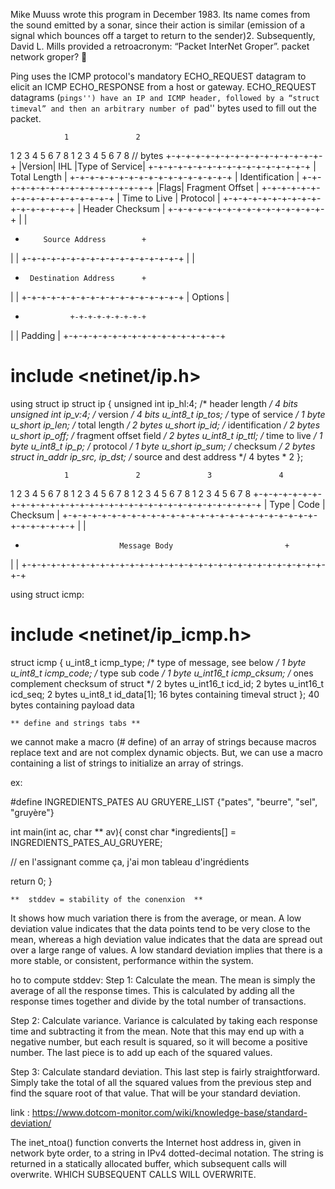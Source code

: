 
Mike Muuss wrote this program in December 1983. Its name comes from the sound emitted by a sonar, since their action is similar (emission of a signal which bounces off a target to return to the sender)2. Subsequently, David L. Mills provided a retroacronym: “Packet InterNet Groper”. 
packet network groper? 🤨


Ping uses the ICMP protocol's mandatory ECHO_REQUEST datagram to elicit an ICMP ECHO_RESPONSE from a host or gateway. ECHO_REQUEST datagrams (``pings'') have an IP and ICMP header, followed by a “struct timeval” and then an arbitrary number of ``pad'' bytes used to fill out the packet.

                1               2
 1 2 3 4 5 6 7 8 1 2 3 4 5 6 7 8  // bytes
+-+-+-+-+-+-+-+-+-+-+-+-+-+-+-+-+
|Version|  IHL  |Type of Service|
+-+-+-+-+-+-+-+-+-+-+-+-+-+-+-+-+
|          Total Length         |
+-+-+-+-+-+-+-+-+-+-+-+-+-+-+-+-+
|         Identification        |
+-+-+-+-+-+-+-+-+-+-+-+-+-+-+-+-+
|Flags|     Fragment Offset     |
+-+-+-+-+-+-+-+-+-+-+-+-+-+-+-+-+
|  Time to Live |    Protocol   |
+-+-+-+-+-+-+-+-+-+-+-+-+-+-+-+-+
|        Header Checksum        |
+-+-+-+-+-+-+-+-+-+-+-+-+-+-+-+-+
|                               |
+         Source Address        +
|                               |
+-+-+-+-+-+-+-+-+-+-+-+-+-+-+-+-+
|                               |
+      Destination Address      +
|                               |
+-+-+-+-+-+-+-+-+-+-+-+-+-+-+-+-+
|            Options            |
+               +-+-+-+-+-+-+-+-+
|               |    Padding    |
+-+-+-+-+-+-+-+-+-+-+-+-+-+-+-+-+

# include <netinet/ip.h>
using struct ip
struct ip
  {
    unsigned int ip_hl:4;                 /* header length */           4 bits
    unsigned int ip_v:4;                  /* version */                 4 bits
    u_int8_t ip_tos;                      /* type of service */         1 byte
    u_short ip_len;                       /* total length */            2 bytes
    u_short ip_id;                        /* identification */          2 bytes
    u_short ip_off;                       /* fragment offset field */   2 bytes
    u_int8_t ip_ttl;                      /* time to live */            1 byte
    u_int8_t ip_p;                        /* protocol */                1 byte
    u_short ip_sum;                       /* checksum */                2 bytes
    struct in_addr ip_src, ip_dst;        /* source and dest address */ 4 bytes * 2
  };

                1               2               3               4
 1 2 3 4 5 6 7 8 1 2 3 4 5 6 7 8 1 2 3 4 5 6 7 8 1 2 3 4 5 6 7 8
+-+-+-+-+-+-+-+-+-+-+-+-+-+-+-+-+-+-+-+-+-+-+-+-+-+-+-+-+-+-+-+-+
|      Type     |      Code     |            Checksum           |
+-+-+-+-+-+-+-+-+-+-+-+-+-+-+-+-+-+-+-+-+-+-+-+-+-+-+-+-+-+-+-+-+
|                                                               |
+                          Message Body                         +
|                                                               |
+-+-+-+-+-+-+-+-+-+-+-+-+-+-+-+-+-+-+-+-+-+-+-+-+-+-+-+-+-+-+-+-+

using struct icmp:
# include <netinet/ip_icmp.h> 
struct icmp
{
  u_int8_t  icmp_type;        /* type of message, see below */          1 byte
  u_int8_t  icmp_code;        /* type sub code */                       1 byte
  u_int16_t icmp_cksum;       /* ones complement checksum of struct */  2 bytes
  u_int16_t icd_id;                                                     2 bytes
  u_int16_t icd_seq;                                                    2 bytes
  u_int8_t    id_data[1];          16 bytes containing timeval struct
};                                 40 bytes containing payload data




    ** define and strings tabs **

we cannot make a macro (# define) of an array of strings because macros replace text 
and are not complex dynamic objects. But, we can use a macro containing a list of strings 
to initialize an array of strings.

  ex:

#define INGREDIENTS_PATES AU GRUYERE_LIST {"pates", "beurre", "sel", "gruyère"}

int main(int ac, char ** av){
  const char *ingredients[] = INGREDIENTS_PATES_AU_GRUYERE;

  //  en l'assignant comme ça, j'ai mon tableau d'ingrédients

  return 0;
}


    **  stddev = stability of the conenxion  **

It shows how much variation there is from the average, or mean. A low deviation value indicates 
that the data points tend to be very close to the mean, whereas a high deviation value indicates 
that the data are spread out over a large range of values. A low standard deviation implies that 
there is a more stable, or consistent, performance within the system.


ho to compute stddev:
Step 1: Calculate the mean. The mean is simply the average of all the response times. This is 
calculated by adding all the response times together and divide by the total number of transactions.

Step 2: Calculate variance. Variance is calculated by taking each response time and subtracting it 
from the mean. Note that this may end up with a negative number, but each result is squared, so it 
will become a positive number. The last piece is to add up each of the squared values.

Step 3: Calculate standard deviation. This last step is fairly straightforward. Simply take the total 
of all the squared values from the previous step and find the square root of that value. That will be 
your standard deviation.

link : https://www.dotcom-monitor.com/wiki/knowledge-base/standard-deviation/


The inet_ntoa() function converts the Internet host address in, given in network byte order, to a string 
in IPv4 dotted-decimal notation. The string is returned in a statically allocated buffer, which subsequent 
calls will overwrite. WHICH SUBSEQUENT CALLS WILL OVERWRITE.